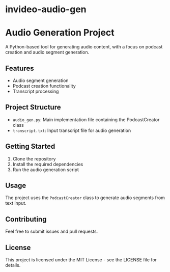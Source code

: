 # invideo-audio-gen
# Audio Generation Project

A Python-based tool for generating audio content, with a focus on podcast creation and audio segment generation.

## Features

- Audio segment generation
- Podcast creation functionality
- Transcript processing

## Project Structure

- `audio_gen.py`: Main implementation file containing the PodcastCreator class
- `transcript.txt`: Input transcript file for audio generation

## Getting Started

1. Clone the repository
2. Install the required dependencies
3. Run the audio generation script

## Usage

The project uses the `PodcastCreator` class to generate audio segments from text input.

## Contributing

Feel free to submit issues and pull requests.

## License

This project is licensed under the MIT License - see the LICENSE file for details.
